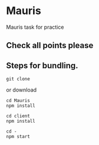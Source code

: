 # Mauris

Mauris task for practice

## Check all points please

## Steps for bundling.
```
git clone
```
or download

```
cd Mauris
npm install

cd client
npm install

cd -
npm start
```
